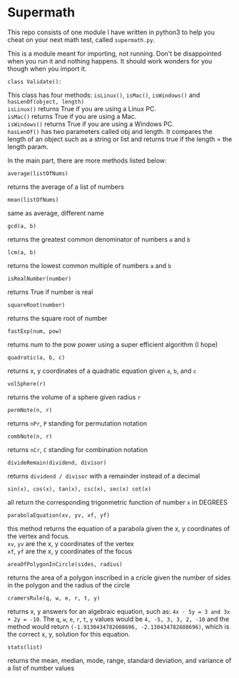 # Supermath
This repo consists of one module I have written in python3 to help you cheat on your next math test, called `supermath.py`.  
  
This is a module meant for importing, not running. Don't be disappointed when you run it and nothing happens. It should work wonders for you though when you import it.

```
class Validate():
```
  This class has four methods: `isLinux()`, `isMac()`, `isWindows()` and `hasLenOf(object, length)`  
 `isLinux()` returns True if you are using a Linux PC.  
 `isMac()` returns True if you are using a Mac.  
 `isWindows()` returns True if you are using a Windows PC.  
 `hasLenOf()` has two parameters called obj and length. It compares the length of an object such as a string or list and returns true if the length = the length param.
 
In the main part, there are more methods listed below:  

```
average(listOfNums)
```
  returns the average of a list of numbers  
  
   
   
    
 
```
mean(listOfNums)
```
  same as average, different name  
  
     
       
        
        
 
```
gcd(a, b)
```
  returns the greatest common denominator of numbers `a` and `b`  
     
       
         
          
  
```
lcm(a, b)
```
  returns the lowest common multiple of numbers `a` and `b`  
  
    
       
          
          
 
```
isRealNumber(number)
```
  returns True if number is real  
     
       
         
         

```
squareRoot(number)
```
  returns the square root of number  
     
        
         
  
```
fastExp(num, pow)
```
  returns num to the pow power using a super efficient algorithm  (I hope)
  
     
       
        

```
quadratic(a, b, c)
```
  returns x, y coordinates of a quadratic equation given `a`, `b`, and `c`  
    
      
       
          
  
```
volSphere(r)
```
  returns the volume of a sphere given radius `r` 
    
      
        
          
           

```
permNote(n, r)
```
  returns `nPr`, `P` standing for permutation notation  
    
     
       
         
          
  
```
combNote(n, r)
```
  returns `nCr`, `C` standing for combination notation  
    
      
        
         
  
```
divideRemain(dividend, divisor)
```
  returns `dividend / divisor` with a remainder instead of a decimal  
    
      
         
           
             
  
```
sin(x), cos(x), tan(x), csc(x), sec(x) cot(x)
```
  all return the corresponding trigonmetric function of number `x` in DEGREES  
    
      
        
          

```
parabolaEquation(xv, yv, xf, yf)
```
  this method returns the equation of a parabola given the x, y coordinates of the vertex and focus.  
  `xv`, `yv` are the x, y coordinates of the vertex  
  `xf`, `yf` are the x, y coordinates of the focus  
    
      
        
         
 
```
areaOfPolygonInCircle(sides, radius)
```
  returns the area of a polygon inscribed in a cricle given the number of sides in the polygon and the radius of the circle  
    
      
        
          
            

```
cramersRule(q, w, e, r, t, y)
```
  returns x, y answers for an algebraic equation, such as: `4x - 5y = 3 and 3x + 2y = -10`. The `q`, `w`, `e`, `r`, `t`, `y` values would be `4, -5, 3, 3, 2, -10` and the method would return `(-1.9130434782608696, -2.130434782608696)`, which is the correct x, y, solution for this equation.  
    
      
        
          
          
```
stats(list)
```
  returns the mean, median, mode, range, standard deviation, and variance of a list of number values  
  
